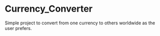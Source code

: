 # Currency_Converter
Simple project to convert from one currency to others worldwide as the user prefers.
